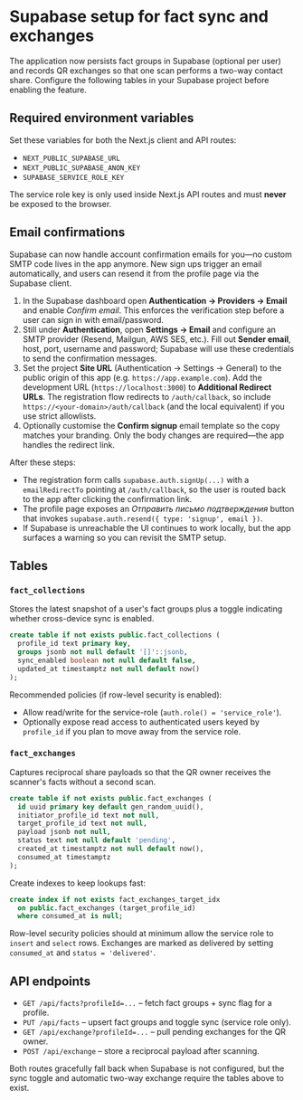# Supabase setup for fact sync and exchanges

The application now persists fact groups in Supabase (optional per user) and records
QR exchanges so that one scan performs a two-way contact share. Configure the
following tables in your Supabase project before enabling the feature.

## Required environment variables

Set these variables for both the Next.js client and API routes:

- `NEXT_PUBLIC_SUPABASE_URL`
- `NEXT_PUBLIC_SUPABASE_ANON_KEY`
- `SUPABASE_SERVICE_ROLE_KEY`

The service role key is only used inside Next.js API routes and must **never**
be exposed to the browser.

## Email confirmations

Supabase can now handle account confirmation emails for you—no custom SMTP
code lives in the app anymore. New sign ups trigger an email automatically,
and users can resend it from the profile page via the Supabase client.

1. In the Supabase dashboard open **Authentication → Providers → Email** and
   enable *Confirm email*. This enforces the verification step before a user
   can sign in with email/password.
2. Still under **Authentication**, open **Settings → Email** and configure an SMTP
   provider (Resend, Mailgun, AWS SES, etc.). Fill out **Sender email**, host,
   port, username and password; Supabase will use these credentials to send the
   confirmation messages.
3. Set the project **Site URL** (Authentication → Settings → General) to the
   public origin of this app (e.g. `https://app.example.com`). Add the
   development URL (`https://localhost:3000`) to **Additional Redirect URLs**.
   The registration flow redirects to `/auth/callback`, so include
   `https://<your-domain>/auth/callback` (and the local equivalent) if you use
   strict allowlists.
4. Optionally customise the **Confirm signup** email template so the copy matches
   your branding. Only the body changes are required—the app handles the
   redirect link.

After these steps:

- The registration form calls `supabase.auth.signUp(...)` with a
  `emailRedirectTo` pointing at `/auth/callback`, so the user is routed back to
  the app after clicking the confirmation link.
- The profile page exposes an *Отправить письмо подтверждения* button that
  invokes `supabase.auth.resend({ type: 'signup', email })`.
- If Supabase is unreachable the UI continues to work locally, but the app
  surfaces a warning so you can revisit the SMTP setup.

## Tables

### `fact_collections`

Stores the latest snapshot of a user's fact groups plus a toggle indicating
whether cross-device sync is enabled.

```sql
create table if not exists public.fact_collections (
  profile_id text primary key,
  groups jsonb not null default '[]'::jsonb,
  sync_enabled boolean not null default false,
  updated_at timestamptz not null default now()
);
```

Recommended policies (if row-level security is enabled):

- Allow read/write for the service-role (`auth.role() = 'service_role'`).
- Optionally expose read access to authenticated users keyed by `profile_id`
  if you plan to move away from the service role.

### `fact_exchanges`

Captures reciprocal share payloads so that the QR owner receives the scanner's
facts without a second scan.

```sql
create table if not exists public.fact_exchanges (
  id uuid primary key default gen_random_uuid(),
  initiator_profile_id text not null,
  target_profile_id text not null,
  payload jsonb not null,
  status text not null default 'pending',
  created_at timestamptz not null default now(),
  consumed_at timestamptz
);
```

Create indexes to keep lookups fast:

```sql
create index if not exists fact_exchanges_target_idx
  on public.fact_exchanges (target_profile_id)
  where consumed_at is null;
```

Row-level security policies should at minimum allow the service role to
`insert` and `select` rows. Exchanges are marked as delivered by setting
`consumed_at` and `status = 'delivered'`.

## API endpoints

- `GET /api/facts?profileId=...` – fetch fact groups + sync flag for a profile.
- `PUT /api/facts` – upsert fact groups and toggle sync (service role only).
- `GET /api/exchange?profileId=...` – pull pending exchanges for the QR owner.
- `POST /api/exchange` – store a reciprocal payload after scanning.

Both routes gracefully fall back when Supabase is not configured, but the sync
toggle and automatic two-way exchange require the tables above to exist.
